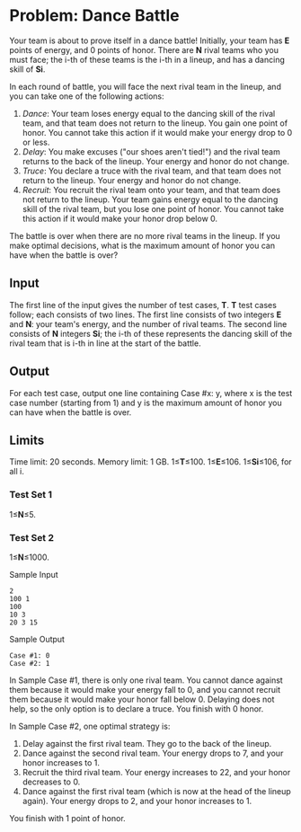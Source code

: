 # Problem: Dance Battle

Your team is about to prove itself in a dance battle! Initially, your team has **E** points of energy, and 0 points of honor. There are **N** rival teams who you must face; the i-th of these teams is the i-th in a lineup, and has a dancing skill of **Si**.

In each round of battle, you will face the next rival team in the lineup, and you can take one of the following actions:

1. *Dance*: Your team loses energy equal to the dancing skill of the rival team, and that team does not return to the lineup. You gain one point of honor. You cannot take this action if it would make your energy drop to 0 or less.
2. *Delay*: You make excuses ("our shoes aren't tied!") and the rival team returns to the back of the lineup. Your energy and honor do not change.
3. *Truce*: You declare a truce with the rival team, and that team does not return to the lineup. Your energy and honor do not change.
4. *Recruit*: You recruit the rival team onto your team, and that team does not return to the lineup. Your team gains energy equal to the dancing skill of the rival team, but you lose one point of honor. You cannot take this action if it would make your honor drop below 0.

The battle is over when there are no more rival teams in the lineup. If you make optimal decisions, what is the maximum amount of honor you can have when the battle is over?

## Input
The first line of the input gives the number of test cases, **T**. **T** test cases follow; each consists of two lines. The first line consists of two integers **E** and **N**: your team's energy, and the number of rival teams. The second line consists of **N** integers **Si**; the i-th of these represents the dancing skill of the rival team that is i-th in line at the start of the battle.

## Output
For each test case, output one line containing Case #x: y, where x is the test case number (starting from 1) and y is the maximum amount of honor you can have when the battle is over.

## Limits
Time limit: 20 seconds.
Memory limit: 1 GB.
1≤**T**≤100.
1≤**E**≤106.
1≤**Si**≤106, for all i.

### Test Set 1
1≤**N**≤5.

### Test Set 2
1≤**N**≤1000.

Sample Input
```
2
100 1
100
10 3
20 3 15
```

Sample Output
```
Case #1: 0
Case #2: 1
```

In Sample Case #1, there is only one rival team. You cannot dance against them because it would make your energy fall to 0, and you cannot recruit them because it would make your honor fall below 0. Delaying does not help, so the only option is to declare a truce. You finish with 0 honor.

In Sample Case #2, one optimal strategy is:

1. Delay against the first rival team. They go to the back of the lineup.
2. Dance against the second rival team. Your energy drops to 7, and your honor increases to 1.
3. Recruit the third rival team. Your energy increases to 22, and your honor decreases to 0.
4. Dance against the first rival team (which is now at the head of the lineup again). Your energy drops to 2, and your honor increases to 1.

You finish with 1 point of honor.
